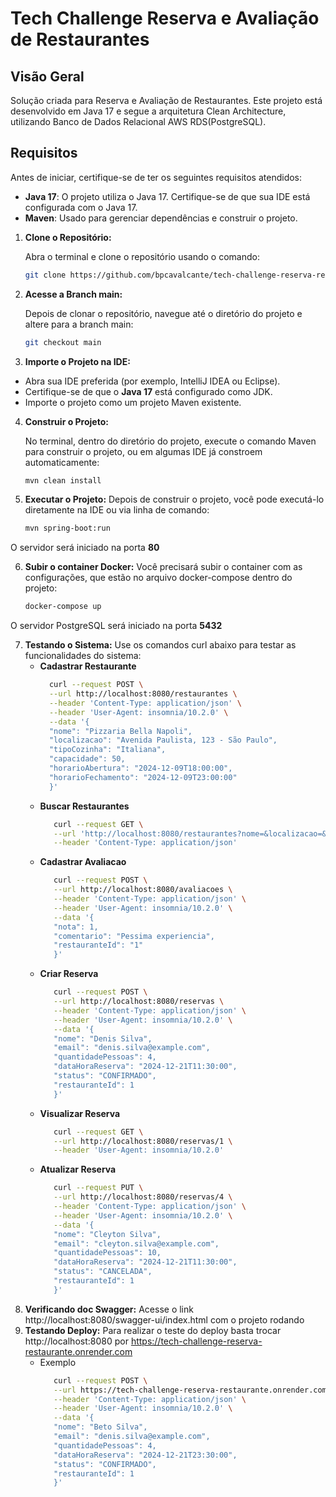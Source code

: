# Tech Challenge Reserva e Avaliação de Restaurantes

## Visão Geral

Solução criada para Reserva e Avaliação de Restaurantes. Este projeto está desenvolvido em Java 17 e segue a arquitetura Clean Architecture, utilizando Banco de Dados Relacional AWS RDS(PostgreSQL).

## Requisitos

Antes de iniciar, certifique-se de ter os seguintes requisitos atendidos:

- **Java 17**: O projeto utiliza o Java 17. Certifique-se de que sua IDE está configurada com o Java 17.
- **Maven**: Usado para gerenciar dependências e construir o projeto.

1. **Clone o Repositório:**

   Abra o terminal e clone o repositório usando o comando:

   ```bash
   git clone https://github.com/bpcavalcante/tech-challenge-reserva-restaurante.git

2. **Acesse a Branch main:**

   Depois de clonar o repositório, navegue até o diretório do projeto e altere para a branch main:

   ```bash
   git checkout main

3. **Importe o Projeto na IDE:**

- Abra sua IDE preferida (por exemplo, IntelliJ IDEA ou Eclipse).
- Certifique-se de que o **Java 17** está configurado como JDK.
- Importe o projeto como um projeto Maven existente.

4. **Construir o Projeto:**

   No terminal, dentro do diretório do projeto, execute o comando Maven para construir o projeto, ou em algumas IDE já constroem automaticamente:

   ```bash
   mvn clean install

5. **Executar o Projeto:**
   Depois de construir o projeto, você pode executá-lo diretamente na IDE ou via linha de comando:
   ```bash
   mvn spring-boot:run

O servidor será iniciado na porta **80**

6. **Subir o container Docker:**
   Você precisará subir o container com as configurações, que estão no arquivo docker-compose dentro do projeto:
   ```bash
   docker-compose up

O servidor PostgreSQL será iniciado na porta **5432**

7. **Testando o Sistema:**
   Use os comandos curl abaixo para testar as funcionalidades do sistema:
    - **Cadastrar Restaurante**
      ```bash
        curl --request POST \
        --url http://localhost:8080/restaurantes \
        --header 'Content-Type: application/json' \
        --header 'User-Agent: insomnia/10.2.0' \
        --data '{
        "nome": "Pizzaria Bella Napoli",
        "localizacao": "Avenida Paulista, 123 - São Paulo",
        "tipoCozinha": "Italiana",
        "capacidade": 50,
        "horarioAbertura": "2024-12-09T18:00:00",
        "horarioFechamento": "2024-12-09T23:00:00"
        }'
   - **Buscar Restaurantes**
     ```bash
        curl --request GET \
        --url 'http://localhost:8080/restaurantes?nome=&localizacao=&tipoCozinha=' \
        --header 'Content-Type: application/json'
   - **Cadastrar Avaliacao**
     ```bash
        curl --request POST \
        --url http://localhost:8080/avaliacoes \
        --header 'Content-Type: application/json' \
        --header 'User-Agent: insomnia/10.2.0' \
        --data '{
        "nota": 1,
        "comentario": "Pessima experiencia",
        "restauranteId": "1"
        }'
   - **Criar Reserva**
     ```bash
        curl --request POST \
        --url http://localhost:8080/reservas \
        --header 'Content-Type: application/json' \
        --header 'User-Agent: insomnia/10.2.0' \
        --data '{
        "nome": "Denis Silva",
        "email": "denis.silva@example.com",
        "quantidadePessoas": 4,
        "dataHoraReserva": "2024-12-21T11:30:00",
        "status": "CONFIRMADO",
        "restauranteId": 1
        }' 
   - **Visualizar Reserva**
     ```bash
        curl --request GET \
        --url http://localhost:8080/reservas/1 \
        --header 'User-Agent: insomnia/10.2.0'
   - **Atualizar Reserva**
     ```bash
        curl --request PUT \
        --url http://localhost:8080/reservas/4 \
        --header 'Content-Type: application/json' \
        --header 'User-Agent: insomnia/10.2.0' \
        --data '{
        "nome": "Cleyton Silva",
        "email": "cleyton.silva@example.com",
        "quantidadePessoas": 10,
        "dataHoraReserva": "2024-12-21T11:30:00",
        "status": "CANCELADA",
        "restauranteId": 1
        }'
8. **Verificando doc Swagger:**
   Acesse o link http://localhost:8080/swagger-ui/index.html com o projeto rodando
9. **Testando Deploy:**
   Para realizar o teste do deploy basta trocar http://localhost:8080 por https://tech-challenge-reserva-restaurante.onrender.com
   - Exemplo
     ```bash
        curl --request POST \
        --url https://tech-challenge-reserva-restaurante.onrender.com/reservas \
        --header 'Content-Type: application/json' \
        --header 'User-Agent: insomnia/10.2.0' \
        --data '{
        "nome": "Beto Silva",
        "email": "denis.silva@example.com",
        "quantidadePessoas": 4,
        "dataHoraReserva": "2024-12-21T23:30:00",
        "status": "CONFIRMADO",
        "restauranteId": 1
        }'
